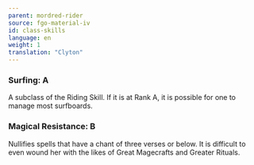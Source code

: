 ```yaml
---
parent: mordred-rider
source: fgo-material-iv
id: class-skills
language: en
weight: 1
translation: "Clyton"
---
```


### Surfing: A

A subclass of the Riding Skill. If it is at Rank A, it is possible for one to manage most surfboards.

### Magical Resistance: B

Nullifies spells that have a chant of three verses or below. It is difficult to even wound her with the likes of Great Magecrafts and Greater Rituals.
